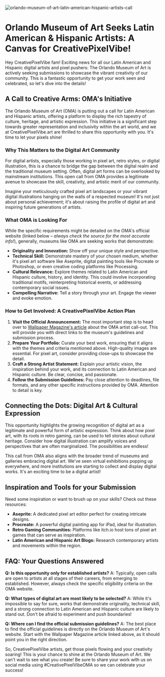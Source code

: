 ![orlando-museum-of-art-latin-american-hispanic-artists-call](https://images.pexels.com/photos/13580303/pexels-photo-13580303.jpeg?auto=compress&cs=tinysrgb&fit=crop&h=627&w=1200)

# Orlando Museum of Art Seeks Latin American & Hispanic Artists: A Canvas for CreativePixelVibe!

Hey CreativePixelVibe fam! Exciting news for all our Latin American and Hispanic digital artists and pixel pushers: The Orlando Museum of Art is actively seeking submissions to showcase the vibrant creativity of our community. This is a fantastic opportunity to get your work seen and celebrated, so let's dive into the details!

## A Call to Creative Arms: OMA's Initiative

The Orlando Museum of Art (OMA) is putting out a call for Latin American and Hispanic artists, offering a platform to display the rich tapestry of culture, heritage, and artistic expression. This initiative is a significant step towards greater representation and inclusivity within the art world, and we at CreativePixelVibe.art are thrilled to share this opportunity with you. It's time to let your pixels shine!

### Why This Matters to the Digital Art Community

For digital artists, especially those working in pixel art, retro styles, or digital illustration, this is a chance to bridge the gap between the digital realm and the traditional museum setting. Often, digital art forms can be overlooked by mainstream institutions. This open call from OMA provides a legitimate avenue to showcase the skill, creativity, and artistic merit of our community.

Imagine your meticulously crafted pixel art landscapes or your vibrant digital illustrations hanging on the walls of a respected museum! It's not just about personal achievement; it's about raising the profile of digital art and inspiring future generations of artists.

### What OMA is Looking For

While the specific requirements might be detailed on the OMA's official website (linked below – *always check the source for the most accurate info!*), generally, museums like OMA are seeking works that demonstrate:

*   **Originality and Innovation:** Show off your unique style and perspective.
*   **Technical Skill:** Demonstrate mastery of your chosen medium, whether it's pixel art software like Aseprite, digital painting tools like Procreate or Photoshop, or even creative coding platforms like Processing.
*   **Cultural Relevance:** Explore themes related to Latin American and Hispanic culture, history, and identity. This could involve incorporating traditional motifs, reinterpreting historical events, or addressing contemporary social issues.
*   **Compelling Narrative:** Tell a story through your art. Engage the viewer and evoke emotion.

### How to Get Involved: A CreativePixelVibe Action Plan

1.  **Visit the Official Announcement:** The most important step is to head over to [Wallpaper Magazine's article](https://www.wallpaper.com/art/orlando-museum-of-art-artist-call-out) about the OMA artist call-out. This will provide you with direct links to the museum's guidelines and submission process.
2.  **Prepare Your Portfolio:** Curate your best work, ensuring that it aligns with the themes and criteria mentioned above. High-quality images are essential. For pixel art, consider providing close-ups to showcase the detail.
3.  **Craft a Strong Artist Statement:** Explain your artistic vision, the inspiration behind your work, and its connection to Latin American and Hispanic culture. Be clear, concise, and passionate.
4.  **Follow the Submission Guidelines:** Pay close attention to deadlines, file formats, and any other specific instructions provided by OMA. Attention to detail is key.

## Connecting the Dots: Digital Art & Cultural Expression

This opportunity highlights the growing recognition of digital art as a legitimate and powerful form of artistic expression. Think about how pixel art, with its roots in retro gaming, can be used to tell stories about cultural heritage. Consider how digital illustration can amplify voices and perspectives that are often marginalized. The possibilities are endless!

This call from OMA also aligns with the broader trend of museums and galleries embracing digital art. We've seen virtual exhibitions popping up everywhere, and more institutions are starting to collect and display digital works. It's an exciting time to be a digital artist!

## Inspiration and Tools for your Submission

Need some inspiration or want to brush up on your skills? Check out these resources:

*   **Aseprite:** A dedicated pixel art editor perfect for creating intricate designs.
*   **Procreate:** A powerful digital painting app for iPad, ideal for illustration.
*   **Retro Gaming Communities:** Platforms like itch.io host tons of pixel art games that can serve as inspiration.
*   **Latin American and Hispanic Art Blogs:** Research contemporary artists and movements within the region.

## FAQ: Your Questions Answered

**Q: Is this opportunity only for established artists?**
A: Typically, open calls are open to artists at all stages of their careers, from emerging to established. However, always check the specific eligibility criteria on the OMA website.

**Q: What types of digital art are most likely to be selected?**
A: While it's impossible to say for sure, works that demonstrate originality, technical skill, and a strong connection to Latin American and Hispanic culture are likely to stand out. Don't be afraid to experiment and push boundaries!

**Q: Where can I find the official submission guidelines?**
A: The best place to find the official guidelines is directly on the Orlando Museum of Art's website. Start with the Wallpaper Magazine article linked above, as it should point you in the right direction.

So, CreativePixelVibe artists, get those pixels flowing and your creativity soaring! This is your chance to shine at the Orlando Museum of Art. We can't wait to see what you create! Be sure to share your work with us on social media using #CreativePixelVibeOMA so we can celebrate your success!
